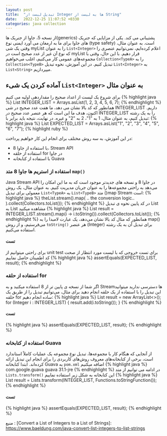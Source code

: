 ```yaml
---
layout: post
title:  "تبدیل لیست از Integer ها به لیست از String"
date:   2022-12-25 11:07:52 +0330
categories: java collection
---
```

از نسخه 5، جاوا از جنریک ها(generics) پشتیبانی می کند. یکی از مزایایی که جنریک های جاوا برای ما به ارمغان می آورد ایمنی نوع (type safety) است. به عنوان مثال، وقتی یک شی myList را به عنوان `List<Integer>` اعلام کرده‌ایم، نمی‌توانیم عنصری را که نوع آن غیر از عدد صحیح است در myList قرار دهیم.
با این حال، وقتی با مجموعه‌های عمومی کار می‌کنیم، اغلب می‌خواهیم `Collection<TypeA>` را به `Collection<TypeB>` تبدیل کنیم.
در این آموزش، نحوه تبدیل `List<Integer>` به `List<String>` میپردازیم.
## آماده کردن یک شیء `List<Integer>` به عنوان مثال
برای شروع یک لیست از اعداد صحیح را مقداردهی اولیه می کنیم
{% highlight java %}
List<Integer> INTEGER_LIST = Arrays.asList(1, 2, 3, 4, 5, 6, 7);
{% endhighlight %}
همانطور که کد بالا نشان می دهد، ما هفت عدد صحیح در شی INTEGER_LIST داریم. اکنون، هدف ما این است که هر عنصر عدد صحیح در INTEGER_LIST را به یک رشته تبدیل کنیم، به عنوان مثال، 1 به "1"، 2 به "2" و غیره. در نهایت، نتیجه باید برابر با:
{% highlight java %}
List<String> EXPECTED_LIST = Arrays.asList("1", "2", "3", "4", "5", "6", "7");
{% highlight ruby %}

در این آموزش، به سه روش مختلف برای انجام این کار خواهیم پرداخت:
-	با استفاده از جاوا 8، Stream API
-	استفاده از حلقه for در جاوا
-	با استفاده از کتابخانه Guava

### استفاده از استریم ها جاوا 8 متد `map()`
Java Stream API در جاوا 8 و نسخه های جدیدتر موجود است  که به ما این امکان را می‌دهد به راحتی مجموعه‌ها را به عنوان جریان مدیریت کنیم.
به عنوان مثال، یک روش معمولی برای تبدیل `List<TypeA>` به `List<TypeB>` متد ()map Stream است:
{% highlight java %}
theList.stream().map( .. the conversion logic.. ).collect(Collectors.toList());
{% endhighlight %}
در کد پایین نحوه ی تبدیل List<Integer> به List<String> مشاهده میکنید
{% highlight java %}
List<String> result = INTEGER_LIST.stream().map(i -> i.toString()).collect(Collectors.toList());
{% endhighlight %}
همانطور که مثال کد بالا نشان می‌دهد، یک عبارت لامبدا را به map() می‌فرستیم، و از روش `toString()` هر عنصر (Integer) برای تبدیل آن به یک رشته استفاده می‌کنیم.
#### تست
برای راحتی میتوانیم از unit test برای تست خروجی که با لیست مورد انتظار از صحت کد اطمینان حاصل نماییم
{% highlight java %}
assertEquals(EXPECTED_LIST, result);
{% endhighlight %}
### استفاده از حلقه for
اگر شما از نسخه ی پایین تر از 8 استفاده میکنید و به Streamها دسترسی ندارید میتوانید این تبدیل را با استفاده از یک حلقه انجام دهید
برای مثال، می‌توانیم تبدیل را از طریق یک حلقه for ساده انجام دهیم:
{% highlight java %}
List<String> result = new ArrayList<>();
 for (Integer i : INTEGER_LIST) {
 result.add(i.toString()); 
}
{% endhighlight %}
#### تست
{% highlight java %}
assertEquals(EXPECTED_LIST, result);
{% endhighlight %}
### استفاده از کتابخانه Guava
از آنجایی که هنگام کار با مجموعه‌ها، تبدیل نوع مجموعه یک عملیات کاملاً استاندارد است، برخی از کتابخانه‌های معروف روش‌های کاربردی را برای انجام این تبدیل ارائه کرده‌اند.
ابتدا کتابخانه Guava به `pom.xml` اضافه میکنیم
{% highlight java %}
<dependency>
    <groupId>com.google.guava</groupId>
    <artifactId>guava</artifactId>
    <version>31.1-jre</version>
</dependency>
{% endhighlight %}
در ادامه می توانیم از متد `Lists.transform()` این کتابخانه به شکل زیر استفاده نماییم
{% highlight java %}
List<String> result = Lists.transform(INTEGER_LIST, Functions.toStringFunction());
{% endhighlight %}
#### تست
{% highlight java %}
assertEquals(EXPECTED_LIST, result);
{% endhighlight %}

منبع : [Convert a List of Integers to a List of Strings]: https://www.baeldung.com/java-convert-list-integers-to-list-strings
